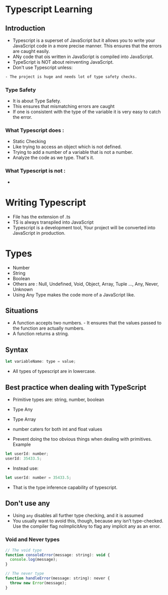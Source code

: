 # Typescript Learning

## Introduction

- Typescript is a superset of JavaScript but it allows you to write your JavaScript code in a more precise manner. This ensures that the errors are caught easily.
- ANy code that ois written in JavaScript is compiled into JavaScript.
- TypeScript is NOT about reinventing JavaScript.
- Don't use Typescript unless:

```sh
- The project is huge and needs lot of type safety checks.
```

### Type Safety

- It is about Type Safety.
- This ensures that mismatching errors are caught
- If one is consistent with the type of the variable it is very easy to catch the error.

### What Typescript does :

- Static Checking
- Like trying to access an object which is not defined.
- Trying to add a number of a variable that is not a number.
- Analyze the code as we type. That's it.

### What Typescript is not :

-

# Writing Typescript

- File has the extension of .ts
- TS is always transpiled into JavaScript
- Typescript is a development tool, Your project will be converted into JavaScript in production.

# Types

- Number
- String
- Boolean
- Others are : Null, Undefined, Void, Object, Array, Tuple ..., Any, Never, Unknown
- Using Any Type makes the code more of a JavaScript like.

## Situations

- A function accepts two numbers. - It ensures that the values passed to the function are actually numbers.
- A function returns a string.

## Syntax

```javascript
let variableName: type = value;
```

- All types of typescript are in lowercase.

## Best practice when dealing with TypeScript

- Primitive types are: string, number, boolean
- Type Any
- Type Array
- number caters for both int and float values

- Prevent doing the too obvious things when dealing with primitives.
  Example

```javascript
let userId: number;
userId: 35433.5;
```

- Instead use:

```javascript
let userId: number = 35433.5;
```

- That is the type inference capability of typescript.

## Don't use any

- Using `any` disables all further type checking, and it is assumed
- You usually want to avoid this, though, because any isn’t type-checked. Use the compiler flag noImplicitAny to flag any implicit any as an error.

### Void and Never types

```javascript
// The void type
function consoleError(message: string): void {
  console.log(message);
}

// The never type
function handleError(message: string): never {
  throw new Error(message);
}
```
